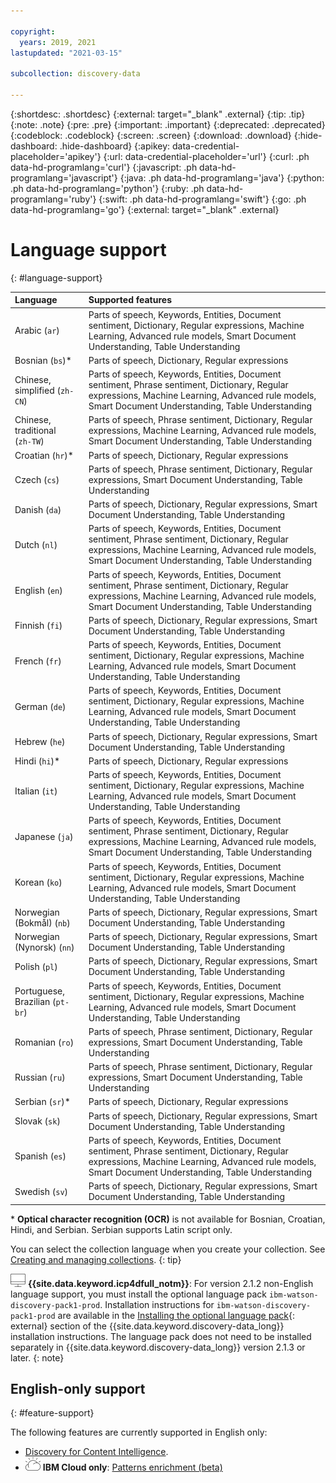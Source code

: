 ```yaml
---

copyright:
  years: 2019, 2021
lastupdated: "2021-03-15"

subcollection: discovery-data

---
```


{:shortdesc: .shortdesc}
{:external: target="_blank" .external}
{:tip: .tip}
{:note: .note}
{:pre: .pre}
{:important: .important}
{:deprecated: .deprecated}
{:codeblock: .codeblock}
{:screen: .screen}
{:download: .download}
{:hide-dashboard: .hide-dashboard}
{:apikey: data-credential-placeholder='apikey'} 
{:url: data-credential-placeholder='url'}
{:curl: .ph data-hd-programlang='curl'}
{:javascript: .ph data-hd-programlang='javascript'}
{:java: .ph data-hd-programlang='java'}
{:python: .ph data-hd-programlang='python'}
{:ruby: .ph data-hd-programlang='ruby'}
{:swift: .ph data-hd-programlang='swift'}
{:go: .ph data-hd-programlang='go'}
{:external: target="_blank" .external}

# Language support
{: #language-support}

| Language | Supported features|
|:---|:---|
| Arabic (`ar`) | Parts of speech, Keywords, Entities, Document sentiment, Dictionary, Regular expressions, Machine Learning, Advanced rule models, Smart Document Understanding, Table Understanding |
| Bosnian (`bs`)\* | Parts of speech, Dictionary, Regular expressions |
| Chinese, simplified (`zh-CN`) | Parts of speech, Keywords, Entities, Document sentiment, Phrase sentiment, Dictionary, Regular expressions, Machine Learning, Advanced rule models, Smart Document Understanding, Table Understanding |
| Chinese, traditional</br> (`zh-TW`) | Parts of speech, Phrase sentiment, Dictionary, Regular expressions, Machine Learning, Advanced rule models, Smart Document Understanding, Table Understanding |
| Croatian (`hr`)\* | Parts of speech, Dictionary, Regular expressions|
| Czech (`cs`) | Parts of speech, Phrase sentiment, Dictionary, Regular expressions, Smart Document Understanding, Table Understanding  |
| Danish (`da`) | Parts of speech, Dictionary, Regular expressions, Smart Document Understanding, Table Understanding |
| Dutch (`nl`) |Parts of speech, Keywords, Entities, Document sentiment, Phrase sentiment, Dictionary, Regular expressions, Machine Learning, Advanced rule models, Smart Document Understanding, Table Understanding |
| English (`en`) | Parts of speech, Keywords, Entities, Document sentiment, Phrase sentiment, Dictionary, Regular expressions, Machine Learning, Advanced rule models, Smart Document Understanding, Table Understanding |
| Finnish (`fi`) | Parts of speech, Dictionary, Regular expressions, Smart Document Understanding, Table Understanding |
| French (`fr`) | Parts of speech, Keywords, Entities, Document sentiment, Dictionary, Regular expressions, Machine Learning, Advanced rule models, Smart Document Understanding, Table Understanding |
| German (`de`) | Parts of speech, Keywords, Entities, Document sentiment, Dictionary, Regular expressions, Machine Learning, Advanced rule models, Smart Document Understanding, Table Understanding |
| Hebrew (`he`) | Parts of speech, Dictionary, Regular expressions, Smart Document Understanding, Table Understanding |
| Hindi (`hi`)\* | Parts of speech, Dictionary, Regular expressions |
| Italian (`it`) | Parts of speech, Keywords, Entities, Document sentiment, Dictionary, Regular expressions, Machine Learning, Advanced rule models, Smart Document Understanding, Table Understanding |
| Japanese (`ja`) | Parts of speech, Keywords, Entities, Document sentiment, Phrase sentiment, Dictionary, Regular expressions, Machine Learning, Advanced rule models, Smart Document Understanding, Table Understanding |
| Korean (`ko`) | Parts of speech, Keywords, Entities, Document sentiment, Dictionary, Regular expressions, Machine Learning, Advanced rule models, Smart Document Understanding, Table Understanding |
| Norwegian (Bokma&#778;l) (`nb`) | Parts of speech, Dictionary, Regular expressions, Smart Document Understanding, Table Understanding |
| Norwegian (Nynorsk) (`nn`) | Parts of speech, Dictionary, Regular expressions, Smart Document Understanding, Table Understanding |
| Polish (`pl`) |  Parts of speech, Dictionary, Regular expressions, Smart Document Understanding, Table Understanding |
| Portuguese, Brazilian (`pt-br`) | Parts of speech, Keywords, Entities, Document sentiment, Dictionary, Regular expressions, Machine Learning, Advanced rule models, Smart Document Understanding, Table Understanding |
| Romanian (`ro`) | Parts of speech, Phrase sentiment, Dictionary, Regular expressions, Smart Document Understanding, Table Understanding  |
| Russian (`ru`) | Parts of speech, Phrase sentiment, Dictionary, Regular expressions, Smart Document Understanding, Table Understanding |
| Serbian (`sr`)\* | Parts of speech, Dictionary, Regular expressions|
| Slovak (`sk`) | Parts of speech, Dictionary, Regular expressions, Smart Document Understanding, Table Understanding |
| Spanish (`es`) | Parts of speech, Keywords, Entities, Document sentiment, Phrase sentiment, Dictionary, Regular expressions, Machine Learning, Advanced rule models, Smart Document Understanding, Table Understanding  |
| Swedish (`sv`) | Parts of speech, Dictionary, Regular expressions, Smart Document Understanding, Table Understanding |


\* **Optical character recognition (OCR)** is not available for Bosnian, Croatian, Hindi, and Serbian. Serbian supports Latin script only.

You can select the collection language when you create your collection. See [Creating and managing collections](/docs/discovery-data?topic=discovery-data-collections). 
{: tip}

 ![Cloud Pak for Data only](images/desktop.png) **{{site.data.keyword.icp4dfull_notm}}**: For version 2.1.2 non-English language support, you must install the optional language pack `ibm-watson-discovery-pack1-prod`. Installation instructions for `ibm-watson-discovery-pack1-prod` are available in the [Installing the optional language pack](https://www.ibm.com/support/knowledgecenter/SSQNUZ_2.5.0/cpd/svc/watson/discovery-install.html){: external} section of the {{site.data.keyword.discovery-data_long}} installation instructions. The language pack does not need to be installed separately in {{site.data.keyword.discovery-data_long}} version 2.1.3 or later.
{: note}

## English-only support
{: #feature-support}

The following features are currently supported in English only:

-  [Discovery for Content Intelligence](/docs/discovery-data?topic=discovery-data-output_schema).
-  ![IBM Cloud only](images/ibm-cloud.png) **IBM Cloud only**: [Patterns enrichment (beta)](/docs/discovery-data?topic=discovery-data-create-enrichments#patterns-enrichment)